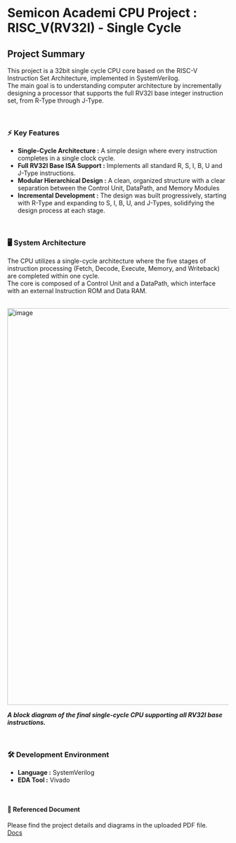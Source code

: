 # Semicon Academi CPU Project : **RISC_V(RV32I) - Single Cycle**
## Project Summary
This project is a 32bit single cycle CPU core based on the RISC-V Instruction Set Architecture, implemented in SystemVerilog. <br>
The main goal is to understanding computer architecture by incrementally designing a processor that supports the full RV32I base integer instruction set, from R-Type through J-Type.

<br>

### ⚡ Key Features
- **Single-Cycle Architecture :** A simple design where every instruction completes in a single clock cycle.
- **Full RV32I Base ISA Support :** Implements all standard R, S, I, B, U and J-Type instructions.
- **Modular Hierarchical Design :** A clean, organized structure with a clear separation between the Control Unit, DataPath, and Memory Modules
- **Incremental Development :** The design was built progressively, starting with R-Type and expanding to S, I, B, U, and J-Types, solidifying the design process at each stage.

<br>

### 🖥️ System Architecture
The CPU utilizes a single-cycle architecture where the five stages of instruction processing (Fetch, Decode, Execute, Memory, and Writeback) are completed within one cycle. <br>
The core is composed of a Control Unit and a DataPath, which interface with an external Instruction ROM and Data RAM. 

<br>

<img width="1252" height="903" alt="image" src="https://github.com/user-attachments/assets/37b4f6b3-5b40-4832-b878-cd77d8fb0ff3" />

***A block diagram of the final single-cycle CPU supporting all RV32I base instructions.***


<br>

### 🛠 Development Environment 
- **Language :** SystemVerilog
- **EDA Tool :** Vivado

<br>

#### 📜 Referenced Document
Please find the project details and diagrams in the uploaded PDF file. <br>
[Docs](https://github.com/J-HanRyang/Semicon_Academi/tree/main/RISC_V(RV32I)_SingleCycle/Docs)
